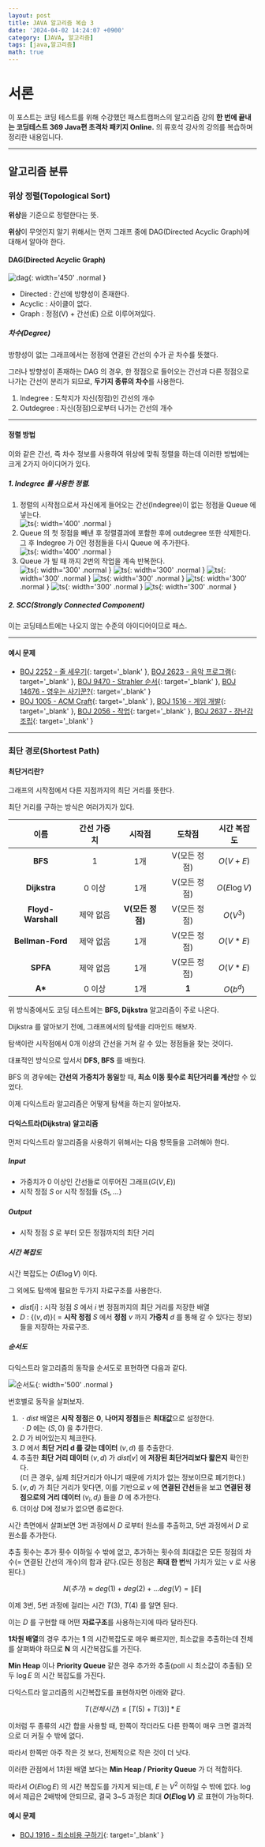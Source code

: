 ```yaml
---
layout: post
title: JAVA 알고리즘 복습 3
date: '2024-04-02 14:24:07 +0900'
category: [JAVA, 알고리즘]
tags: [java,알고리즘]
math: true
---
```


# 서론
이 포스트는 코딩 테스트를 위해 수강했던 패스트캠퍼스의 알고리즘 강의 **한 번에 끝내는 코딩테스트 369 Java편 초격차 패키지 Online.** 의 류호석 강사의 강의를 복습하며 정리한 내용입니다.

---

## 알고리즘 분류
### 위상 정렬(Topological Sort)
**위상**을 기준으로 정렬한다는 뜻.

**위상**이 무엇인지 알기 위해서는 먼저 그래프 중에 DAG(Directed Acyclic Graph)에 대해서 알아야 한다.

#### DAG(Directed Acyclic Graph)
![dag](/assets/img/captures/1_dag.png){: width='450' .normal }

- Directed : 간선에 방향성이 존재한다.
- Acyclic : 사이클이 없다.
- Graph : 정점(V) + 간선(E) 으로 이루어져있다.

##### 차수(Degree)
방향성이 없는 그래프에서는 정점에 연결된 간선의 수가 곧 차수를 뜻했다.

그러나 방향성이 존재하는 DAG 의 경우, 한 정점으로 들어오는 간선과 다른 정점으로 나가는 간선이 분리가 되므로, **두가지 종류의 차수**를 사용한다.

1. Indegree : 도착지가 자신(정점)인 간선의 개수
2. Outdegree : 자신(정점)으로부터 나가는 간선의 개수

---

#### 정렬 방법
이와 같은 간선, 즉 차수 정보를 사용하여 위상에 맞춰 정렬을 하는데 이러한 방법에는 크게 2가지 아이디어가 있다.

##### 1. Indegree 를 사용한 정렬.
1. 정렬의 시작점으로서 자신에게 들어오는 간선(Indegree)이 없는 정점을 Queue 에 넣는다.<br>
    ![ts](/assets/img/captures/2_ts.png){: width='400' .normal }
2. Queue 의 첫 정점을 빼낸 후 정렬결과에 포함한 후에 outdegree 또한 삭제한다. 그 후 Indegree 가 0인 정점들을 다시 Queue 에 추가한다.<br>
    ![ts](/assets/img/captures/3_ts.png){: width='400' .normal }
3. Queue 가 빌 때 까지 2번의 작업을 계속 반복한다.<br>
    ![ts](/assets/img/captures/4_ts.png){: width='300' .normal }
    ![ts](/assets/img/captures/5_ts.png){: width='300' .normal }
    ![ts](/assets/img/captures/6_ts.png){: width='300' .normal }
    ![ts](/assets/img/captures/7_ts.png){: width='300' .normal }
    ![ts](/assets/img/captures/8_ts.png){: width='300' .normal }
    ![ts](/assets/img/captures/9_ts.png){: width='300' .normal }
    ![ts](/assets/img/captures/10_ts.png){: width='300' .normal }

##### 2. SCC(Strongly Connected Component)
이는 코딩테스트에는 나오지 않는 수준의 아이디어이므로 패스.

---

#### 예시 문제
- [BOJ 2252 - 줄 세우기](https://www.acmicpc.net/problem/2252){: target='_blank' }, [BOJ 2623 - 음악 프로그램](https://www.acmicpc.net/problem/2623){: target='_blank' }, [BOJ 9470 - Strahler 순서](https://www.acmicpc.net/problem/9470){: target='_blank' }, [BOJ 14676 - 영우는 사기꾼?](https://www.acmicpc.net/problem/14676){: target='_blank' }
- [BOJ 1005 - ACM Craft](https://www.acmicpc.net/problem/1005){: target='_blank' }, [BOJ 1516 - 게임 개발](https://www.acmicpc.net/problem/1516){: target='_blank' }, [BOJ 2056 - 작업](https://www.acmicpc.net/problem/2056){: target='_blank' }, [BOJ 2637 - 장난감 조립](https://www.acmicpc.net/problem/2637){: target='_blank' }

---

### 최단 경로(Shortest Path)
#### 최단거리란?
그래프의 시작점에서 다른 지점까지의 최단 거리를 뜻한다.

최단 거리를 구하는 방식은 여러가지가 있다.

|이름|간선 가중치|시작점|도착점|시간 복잡도|
|:--:|:--:|:--:|:--:|:--:|
|**BFS**|1|1개|V(모든 정점)|$O(V + E)$|
|**Dijkstra**|0 이상|1개|V(모든 정점)|$O(E\log{V})$|
|**Floyd-Warshall**|제약 없음|**V(모든 정점)**|V(모든 정점)|$O(V^3)$|
|**Bellman-Ford**|제약 없음|1개|V(모든 정점)|$O(V*E)$|
|**SPFA**|제약 없음|1개|V(모든 정점)|$O(V*E)$|
|**A\***|0 이상|1개|**1**|$O(b^d)$|

위 방식중에서도 코딩 테스트에는 **BFS, Dijkstra** 알고리즘이 주로 나온다.

Dijkstra 를 알아보기 전에, 그래프에서의 탐색을 리마인드 해보자.

탐색이란 시작점에서 0개 이상의 간선을 거쳐 갈 수 있는 정점들을 찾는 것이다.

대표적인 방식으로 앞서서 **DFS, BFS** 를 배웠다.

BFS 의 경우에는 **간선의 가중치가 동일**할 때, **최소 이동 횟수로 최단거리를 계산**할 수 있었다.

이제 다익스트라 알고리즘은 어떻게 탐색을 하는지 알아보자.

#### 다익스트라(Dijkstra) 알고리즘
먼저 다익스트라 알고리즘을 사용하기 위해서는 다음 항목들을 고려해야 한다.

##### Input
- 가중치가 0 이상인 간선들로 이루어진 그래프($G(V, E)$)
- 시작 정점 $S$ or 시작 정점들 $\lbrace S_1, ... \rbrace$

##### Output
- 시작 정점 $S$ 로 부터 모든 정점까지의 최단 거리

##### 시간 복잡도
시간 복잡도는 $O(E\log{V})$ 이다.

그 외에도 탐색에 필요한 두가지 자료구조를 사용한다.

- $dist[i]$ : 시작 정점 $S$ 에서 $i$ 번 정점까지의 최단 거리를 저장한 배열
- $D$ : $\lbrace (v, d) \rbrace$( = **시작 정점** $S$ 에서 **정점** $v$ 까지 **가중치** $d$ 를 통해 갈 수 있다는 정보) 들을 저장하는 자료구조.

##### 순서도
다익스트라 알고리즘의 동작을 순서도로 표현하면 다음과 같다.

![순서도](/assets/img/captures/11_dijkstra.png){: width='500' .normal }

번호별로 동작을 살펴보자.

1. ㆍ$dist$ 배열은 **시작 정점**은 **0**, **나머지 정점**들은 **최대값**으로 설정한다.<br>
    ㆍ$D$ 에는 $(S, 0)$ 을 추가한다.
2. $D$ 가 비어있는지 체크한다.
3. $D$ 에서 **최단 거리 d 를 갖는 데이터** $(v, d)$ 를 추출한다.
4. 추출한 **최단 거리 데이터** $(v, d)$ 가 $dist[v]$ 에 **저장된 최단거리보다 짧은지** 확인한다.<br>
    (더 큰 경우, 실제 최단거리가 아니기 때문에 가치가 없는 정보이므로 폐기한다.)
5. $(v, d)$ 가 최단 거리가 맞다면, 이를 기반으로 $v$ 에 **연결된 간선**들을 보고 **연결된 정점으로의 거리 데이터** $(v_i, d_i)$ 들을 $D$ 에 추가한다.
6. 더이상 D에 정보가 없으면 종료한다.

시간 측면에서 살펴보면 3번 과정에서 $D$ 로부터 원소를 추출하고, 5번 과정에서 $D$ 로 원소를 추가한다.

추출 횟수는 추가 횟수 이하일 수 밖에 없고, 추가하는 횟수의 최대값은 모든 정점의 차수(= 연결된 간선의 개수)의 합과 같다.(모든 정점은 **최대 한 번**씩 가치가 있는 v 로 사용된다.)

$$
N(추가) \approx deg(1) + deg(2) + ... deg(V) = \|E\|
$$

이제 3번, 5번 과정에 걸리는 시간 $T(3)$, $T(4)$ 를 알면 된다.

이는 $D$ 를 구현할 때 어떤 **자료구조**를 사용하는지에 따라 달라진다.

**1차원 배열**의 경우 추가는 **1** 의 시간복잡도로 매우 빠르지만, 최소값을 추출하는데 전체를 살펴봐야 하므로 **N** 의 시간복잡도를 가진다.

**Min Heap** 이나 **Priority Queue** 같은 경우 추가와 추출(poll 시 최소값이 추출됨) 모두 $\log{E}$ 의 시간 복잡도를 가진다.

다익스트라 알고리즘의 시간복잡도를 표현하자면 아래와 같다.

$$
T(전체 시간) \le [T(5) + T(3)] * E
$$

이처럼 두 종류의 시간 합을 사용할 때, 한쪽이 작더라도 다른 한쪽이 매우 크면 결과적으로 더 커질 수 밖에 없다.

따라서 한쪽만 아주 작은 것 보다, 전체적으로 작은 것이 더 낫다.

이러한 관점에서 1차원 배열 보다는 **Min Heap / Priority Queue** 가 더 적합하다.

따라서 $O(E \log{E})$ 의 시간 복잡도를 가지게 되는데, $E$ 는 $V^2$ 이하일 수 밖에 없다. $\log$ 에서 제곱은 2배밖에 안되므로, 결국 3~5 과정은 최대 **$O(E \log{V})$** 로 표현이 가능하다.

#### 예시 문제
- [BOJ 1916 - 최소비용 구하기](https://www.acmicpc.net/problem/1916){: target='_blank' }